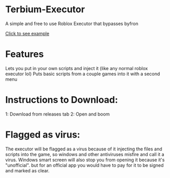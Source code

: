 # Terbium-Executor
A simple and free to use Roblox Executor that bypasses byfron

[Click to see example](https://github.com/galacticquasardev/Terbium-Executor/blob/master/te.png)

# Features 
Lets you put in your own scripts and inject it (like any normal roblox executor lol)
Puts basic scripts from a couple games into it with a second menu

# Instructions to Download:
1: Download from releases tab
2: Open and boom

# Flagged as virus:
The executor will be flagged as a virus because of it injecting the files and scripts into the game, so windows and other antiviruses misfire and call it a virus. Windows smart screen will also stop you from opening it because it's "unofficial". but for an official app you would have to pay for it to be signed and marked as clear.
